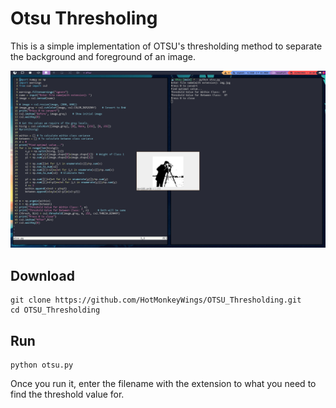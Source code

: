 # Otsu Thresholing

This is a simple implementation of OTSU's thresholding method to separate the background and foreground of an image.

![Otsu Thresholding](ss.png)

## Download

```
git clone https://github.com/HotMonkeyWings/OTSU_Thresholding.git
cd OTSU_Thresholding
```

## Run

```
python otsu.py
```

Once you run it, enter the filename with the extension to what you need to find the threshold value for.


